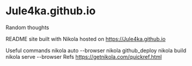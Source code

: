 # Jule4ka.github.io
Random thoughts

README
site built with Nikola hosted on https://Jule4ka.github.io

Useful commands
nikola auto --browser
nikola github_deploy
nikola build
nikola serve --browser
Refs
https://getnikola.com/quickref.html
